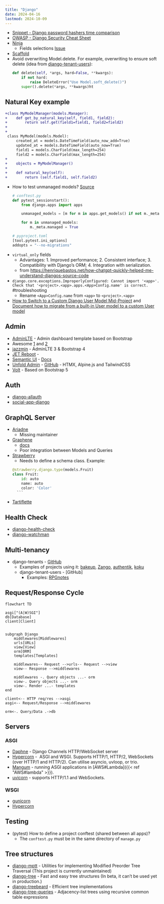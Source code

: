 ```yaml
---
title: "Django"
date: 2024-04-16
lastmod: 2024-10-09
---
```

- [Snippet - Django password hashers time comparison](https://gist.github.com/lucasrcezimbra/69286c9f1cbdb355e242990d2bc85e02)
- [OWASP - Django Security Cheat Sheet](https://cheatsheetseries.owasp.org/cheatsheets/Django_Security_Cheat_Sheet.html)
- [Ninja](https://github.com/vitalik/django-ninja)
	- Fields selections [Issue](https://github.com/vitalik/django-ninja/issues/333)
- [Scaffold](https://github.com/Abdenasser/dr_scaffold)
- Avoid overwriting Model.delete. For example, overwriting to ensure soft delete (idea from [django-tenant-users](https://github.com/Corvia/django-tenant-users/blob/933c87dbad920d2c75666429ef37a552b15e9ac6/tenant_users/tenants/models.py#L404C1-L411C1)):
	```python
	def delete(self, *args, hard=False, **kwargs):
		if not hard:
			raise DeleteError("Use Model.soft_delete()")
		super().delete(*args, **kwargs)ht
	```

## Natural Key example
```diff
+class MyModelManager(models.Manager):
+    def get_by_natural_key(self, field1, field2):
+        return self.get(field1=field1, field2=field2)
+
+
 class MyModel(models.Model):
     created_at = models.DateTimeField(auto_now_add=True)
     updated_at = models.DateTimeField(auto_now=True)
     field1 = models.CharField(max_length=254)
     field2 = models.CharField(max_length=254)
+
+    objects = MyModelManager()
+
+    def natural_key(self):
+        return (self.field1, self.field2)
```

- How to test unmanaged models? [Source](https://stackoverflow.com/a/72593718)
	```python
	# conftest.py
	def pytest_sessionstart():
		from django.apps import apps

		unmanaged_models = [m for m in apps.get_models() if not m._meta.managed]

		for m in unmanaged_models:
			m._meta.managed = True

	# pyproject.toml
	[tool.pytest.ini_options]
	addopts = "--no-migrations"
	```
- `virtual_only` fields
	- Advantages: 1. Improved performance; 2. Consistent interface; 3. Compatibility with Django’s ORM; 4. Integration with serialization.
	- from https://henriquebastos.net/how-chatgpt-quickly-helped-me-understand-djangos-source-code
- `django.core.exceptions.ImproperlyConfigured: Cannot import '<app>'. Check that '<project>.<app>.apps.<App>Config.name' is correct.` #troubleshooting
	- Rename `<App>Config.name` from `<app>` to `<project>.<app>`
- [How to Switch to a Custom Django User Model Mid-Project](https://www.caktusgroup.com/blog/2019/04/26/how-switch-custom-django-user-model-mid-project/) and [Document how to migrate from a built-in User model to a custom User model](https://code.djangoproject.com/ticket/25313#comment:24)
## Admin
- [AdminLTE](https://github.com/wuyue92tree/django-adminlte-ui) - Admin dashboard template based on Bootstrap
- Awesome [1](https://github.com/iamfoysal/Best-Django-Admin-interface) and [2](https://github.com/originalankur/awesome-django-admin)
- [jazzmin](https://github.com/farridav/django-jazzmin) - AdminLTE 3 & Bootstrap 4
- [JET Reboot](https://github.com/assem-ch/django-jet-reboot) -
- [Semantic UI](https://github.com/globophobe/django-semantic-admin) - [Docs](https://globophobe.github.io/django-semantic-admin/)
- [Unfold Admin](https://unfoldadmin.com/) - [GitHub](https://github.com/unfoldadmin/django-unfold) - HTMX, Alpine.js and TailwindCSS
- [Volt](https://github.com/app-generator/django-admin-volt) - Based on Bootstrap 5

## Auth
- [django-allauth](https://docs.allauth.org/en/latest/)
- [social-app-django](https://github.com/python-social-auth/social-app-django)

## GraphQL Server
- [Ariadne](https://github.com/mirumee/ariadne-django)
	- Missing maintainer
- [Graphene](https://github.com/graphql-python/graphene-django/)
	- [docs](https://docs.graphene-python.org/projects/django/en/latest/)
	- Poor integration between Models and Queries
- [Strawberry](https://github.com/strawberry-graphql/strawberry-graphql-django)
	- Needs to define a schema class. Example:
    ```python
    @strawberry.django.type(models.Fruit)
    class Fruit:
        id: auto
        name: auto
        color: 'Color'
	  ```
- [Tartiflette](https://github.com/tartiflette/tartiflette-aiohttp)

## Health Check
- [django-health-check](https://github.com/revsys/django-health-check)
- [django-watchman](https://github.com/mwarkentin/django-watchman)

## Multi-tenancy
- django-tenants - [GitHub](https://github.com/django-tenants/django-tenants/)
	- Examples of projects using it: [bakeup](https://github.com/bruecksen/bakeup), [Zango](https://github.com/Healthlane-Technologies/Zango), [authentik](https://github.com/goauthentik/authentik/), [koku](https://github.com/project-koku/koku)
	- django-tenant-users - [GitHub]
		- Examples: [RPGnotes](https://github.com/Findus23/RPGnotes)

## Request/Response Cycle
```mermaid
flowchart TD

asgi["(A|W)SGI"]
db[Database]
client[Client]


subgraph Django
	middlewares[Middlewares]
	urls[URLs]
	view[View]
	orm[ORM]
	templates[Templates]

	middlewares-- Request -->urls-- Request -->view
	view-- Response -->middlewares

	middlewares -. Query objects ...- orm
	view-. Query objects ...- orm
	view-. Render ...- templates
end

client<-- HTTP req/res -->asgi
asgi<-- Request/Response -->middlewares

orm<-. Query/Data .->db
```

## Servers
### ASGI
- [Daphne](https://github.com/django/daphne) - Django Channels HTTP/WebSocket server
- [Hypercorn](https://github.com/pgjones/hypercorn) -  ASGI and WSGI. Supports HTTP/1, HTTP/2, WebSockets (over HTTP/1 and HTTP/2). Can utilise asyncio, uvloop, or trio.
- [Mangum](https://github.com/jordaneremieff/mangum) - running ASGI applications in [AWS#Lambda]({{< ref "AWS#lambda" >}}).
- [uvicorn](https://github.com/encode/uvicorn) - supports HTTP/1.1 and WebSockets.
### WSGI
- [gunicorn](https://github.com/benoitc/gunicorn)
- [Hypercorn](https://github.com/pgjones/hypercorn)

## Testing
- (pytest) How to define a project conftest (shared between all apps)?
	- The `conftest.py` must be in the same directory of `manage.py`

## Tree structures
- [django-mptt](https://github.com/django-mptt/django-mptt) - Utilities for implementing Modified Preorder Tree Traversal (This project is currently unmaintained)
- [django-tree](https://github.com/BertrandBordage/django-tree) - Fast and easy tree structures (In beta, it can’t be used yet in production.)
- [django-treebeard](https://github.com/django-treebeard/django-treebeard) - Efficient tree implementations
- [django-tree-queries](https://github.com/matthiask/django-tree-queries) - Adjacency-list trees using recursive common table expressions
